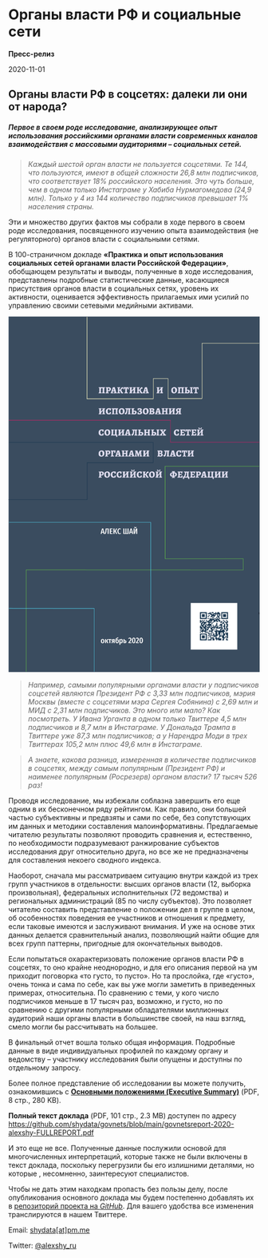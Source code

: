 # Органы власти РФ и социальные сети


**Пресс-релиз**

2020-11-01


## Органы власти РФ в соцсетях: далеки ли они от народа?

##### __Первое в своем роде исследование, анализирующее опыт использования российскими органами власти современных каналов взаимодействия с массовыми аудиториями – социальных сетей.__

>_Каждый шестой орган власти не пользуется соцсетями. Те 144, что пользуются, имеют в общей сложности 26,8 млн подписчиков, что соответствует 18% российского населения. Это чуть больше, чем в одном только Инстаграме у Хабиба Нурмагомедова (24,9 млн). Только у 4 из 144 количество подписчиков превышает 1% населения страны._

Эти и множество других фактов мы собрали в ходе первого в своем роде исследования, посвященного изучению опыта взаимодействия (не регуляторного) органов власти с социальными сетями.

В 100-страничном докладе **«Практика и опыт использования социальных сетей органами власти Российской Федерации»**, обобщающем результаты и выводы, полученные в ходе исследования, представлены подробные статистические данные, касающиеся присутствия органов власти в социальных сетях, уровень их активности, оценивается эффективность прилагаемых ими усилий по управлению своими сетевыми медийными активами.

![alt text](https://github.com/shydata/govnets/blob/main/_cover.png "Обложка Отчета")

>_Например, самыми популярными органами власти у подписчиков соцсетей являются Президент РФ с 3,33 млн подписчиков, мэрия Москвы (вместе с соцсетями мэра Сергея Собянина) с 2,69 млн и МИД с 2,31 млн подписчиков. Это много или мало? Как посмотреть. У Ивана Урганта в одном только Твиттере 4,5 млн подписчиков и 8,7 млн в Инстаграме. У Дональда Трампа в Твиттере уже 87,3 млн подписчиков; а у Нарендра Моди в трех Твиттерах 105,2 млн плюс 49,6 млн в Инстаграме._

>_А знаете, какова разница, измеренная в количестве подписчиков в соцсетях, между самым популярным (Президент РФ) и наименее популярным (Росрезерв) органом власти? 17 тысяч 526 раз!_

Проводя исследование, мы избежали соблазна завершить его еще одним в их бесконечном ряду рейтингом. Как правило, они большей частью субъективны и предвзяты и сами по себе, без сопутствующих им данных и методики составления малоинформативны. Предлагаемые читателю результаты позволяют проводить сравнения и, естественно, по необходимости подразумевают ранжирование субъектов исследования друг относительно друга, но все же не предназначены для составления некоего сводного индекса.

Наоборот, сначала мы рассматриваем ситуацию внутри каждой из трех групп участников в отдельности: высших органов власти (12, выборка произвольная), федеральных исполнительных (72 ведомства) и региональных администраций (85 по числу субъектов). Это позволяет читателю составить представление о положении дел в группе в целом, об особенностях поведения ее участников и отношения к предмету, если таковые имеются и заслуживают внимания. И уже на основе этих данных делается сравнительный анализ, позволяющий найти общие для всех групп паттерны, пригодные для окончательных выводов.

Если попытаться охарактеризовать положение органов власти РФ в соцсетях, то оно крайне неоднородно, и для его описания первой на ум приходит поговорка «то густо, то пусто». Но та прослойка, где «густо», очень тонка и сама по себе, как вы уже могли заметить в приведенных примерах, относительна. По сравнению с теми, у кого число подписчиков меньше в 17 тысяч раз, возможно, и густо, но по сравнению с другими популярными обладателями миллионных аудиторий наши органы власти в большинстве своей, на наш взгляд, смело могли бы рассчитывать на большее.

В финальный отчет вошла только общая информация. Подробные данные в виде индивидуальных профилей по каждому органу и ведомству – участнику исследования были опущены и доступны по отдельному запросу.

Более полное представление об исследовании вы можете получить, ознакомившись с [__Основными положениями (Executive Summary)__](https://github.com/shydata/govnets/blob/main/govnetsreport-2020-alexshy-EXECUTIVESUMMARY.pdf) (PDF, 8 стр., 280 KB).

__Полный текст доклада__ (PDF, 101 стр., 2.3 MB) доступен по адресу <https://github.com/shydata/govnets/blob/main/govnetsreport-2020-alexshy-FULLREPORT.pdf>

И это еще не все. Полученные данные послужили основой для многочисленных интерпретаций, которые также не были включены в текст доклада, поскольку перегрузили бы его излишними деталями, но которые , несомненно, заинтересуют специалистов.

Чтобы не дать этим находкам пропасть без пользы делу, после опубликования основного доклада мы будем постепенно добавлять их в [репозиторий проекта на _GitHub_](https://github.com/shydata/govnets). Для вашего удобства все изменения транслируются в нашем Твиттере.

Email: [shydata[at]pm.me](mailto:shydata@pm.me)

Twitter: [@alexshy_ru](https://twitter.com/alexshy_ru)
